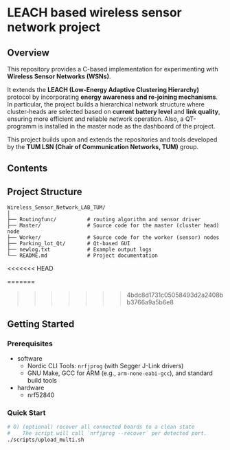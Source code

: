 # LEACH based wireless sensor network project
## Overview  
This repository provides a C-based implementation for experimenting with **Wireless Sensor Networks (WSNs)**.  

It extends the **LEACH (Low-Energy Adaptive Clustering Hierarchy)** protocol by incorporating **energy awareness and re-joining mechanisms**. In particular, the project builds a hierarchical network structure where cluster-heads are selected based on **current battery level** and **link quality**, ensuring more efficient and reliable network operation. Also, a QT-programm is installed in the master node as the dashboard of the project.   

This project builds upon and extends the repositories and tools developed by the **TUM LSN (Chair of Communication Networks, TUM)** group.  

## Contents  
## Project Structure

```plaintext
Wireless_Sensor_Network_LAB_TUM/
│
├── Routingfunc/          # routing algorithm and sensor driver 
├── Master/               # Source code for the master (cluster head) node
├── Worker/               # Source code for the worker (sensor) nodes
├── Parking_lot_Qt/       # Qt-based GUI 
├── newlog.txt            # Example output logs
└── README.md             # Project documentation
```
<<<<<<< HEAD

=======
>>>>>>> 4bdc8d1731c05058493d2a2408bb3766a9a5b6e8

## Getting Started  

### Prerequisites
- software
    - Nordic CLI Tools: `nrfjprog` (with Segger J-Link drivers)  
    - GNU Make, GCC for ARM (e.g., `arm-none-eabi-gcc`), and standard build tools
- hardware 
    - nrf52840

### Quick Start

```bash
# 0) (optional) recover all connected boards to a clean state
#    The script will call `nrfjprog --recover` per detected port.
./scripts/upload_multi.sh
```


